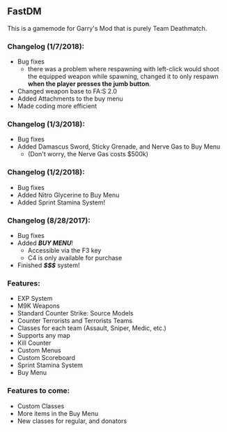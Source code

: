 ## FastDM
This is a gamemode for Garry's Mod that is purely Team Deathmatch.

### Changelog (1/7/2018):
- Bug fixes
  - there was a problem where respawning with left-click would shoot the equipped weapon while spawning, changed it to only respawn **when the player presses the jumb button**.
- Changed weapon base to FA:S 2.0
- Added Attachments to the buy menu
- Made coding more efficient

### Changelog (1/3/2018):
- Bug fixes
- Added Damascus Sword, Sticky Grenade, and Nerve Gas to Buy Menu
  - (Don't worry, the Nerve Gas costs $500k)

### Changelog (1/2/2018):
- Bug fixes
- Added Nitro Glycerine to Buy Menu
- Added Sprint Stamina System!

### Changelog (8/28/2017):
- Bug fixes
- Added **_BUY MENU_**!
  - Accessible via the F3 key
  - C4 is only available for purchase
- Finished **_$$$_** system!

### Features:
- EXP System
- M9K Weapons
- Standard Counter Strike: Source Models
- Counter Terrorists and Terrorists Teams
- Classes for each team (Assault, Sniper, Medic, etc.)
- Supports any map
- Kill Counter
- Custom Menus
- Custom Scoreboard
- Sprint Stamina System
- Buy Menu

### Features to come:
- Custom Classes
- More items in the Buy Menu
- New classes for regular, and donators
